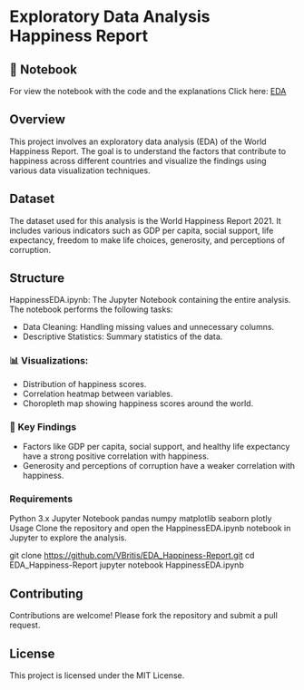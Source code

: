 # Exploratory Data Analysis Happiness Report

## 🌌 Notebook
For view the notebook with the code and the explanations
Click here: [EDA](/HappinessEDA.ipynb/)

## Overview
This project involves an exploratory data analysis (EDA) of the World Happiness Report. The goal is to understand the factors that contribute to happiness across different countries and visualize the findings using various data visualization techniques.

## Dataset
The dataset used for this analysis is the World Happiness Report 2021. It includes various indicators such as GDP per capita, social support, life expectancy, freedom to make life choices, generosity, and perceptions of corruption.

## Structure
HappinessEDA.ipynb: The Jupyter Notebook containing the entire analysis.
The notebook performs the following tasks:

- Data Cleaning: Handling missing values and unnecessary columns.
- Descriptive Statistics: Summary statistics of the data.
### 📊 Visualizations:
- Distribution of happiness scores.
- Correlation heatmap between variables.
- Choropleth map showing happiness scores around the world.
### 🔎 Key Findings
- Factors like GDP per capita, social support, and healthy life expectancy have a strong positive correlation with happiness.
- Generosity and perceptions of corruption have a weaker correlation with happiness.
### Requirements
Python 3.x
Jupyter Notebook
pandas
numpy
matplotlib
seaborn
plotly
Usage
Clone the repository and open the HappinessEDA.ipynb notebook in Jupyter to explore the analysis.



git clone https://github.com/VBritis/EDA_Happiness-Report.git
cd EDA_Happiness-Report
jupyter notebook HappinessEDA.ipynb

## Contributing
Contributions are welcome! Please fork the repository and submit a pull request.

## License
This project is licensed under the MIT License.
